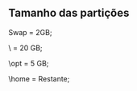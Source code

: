 Tamanho das partições
---------------------
Swap 	= 	2GB;

\ 	= 	20 GB;

\opt	=	5 GB;

\home	=	Restante;

